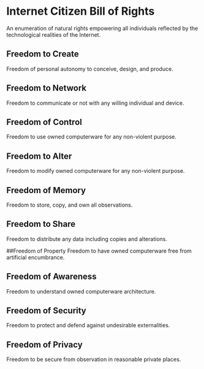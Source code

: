 Internet Citizen Bill of Rights
===============================
An enumeration of natural rights empowering all individuals reflected by the technological realities of the Internet.

## Freedom to Create
Freedom of personal autonomy to conceive, design, and produce.  

## Freedom to Network
Freedom to communicate or not with any willing individual and device. 

## Freedom of Control 
Freedom to use owned computerware for any non-violent purpose.

## Freedom to Alter
Freedom to modify owned computerware for any non-violent purpose.

## Freedom of Memory
Freedom to store, copy, and own all observations.  

## Freedom to Share
Freedom to distribute any data including copies and alterations.

##Freedom of Property
Freedom to have owned computerware free from artificial encumbrance.  

## Freedom of Awareness
Freedom to understand owned computerware architecture.  

## Freedom of Security 
Freedom to protect and defend against undesirable externalities.  

## Freedom of Privacy 
Freedom to be secure from observation in reasonable private places.  
